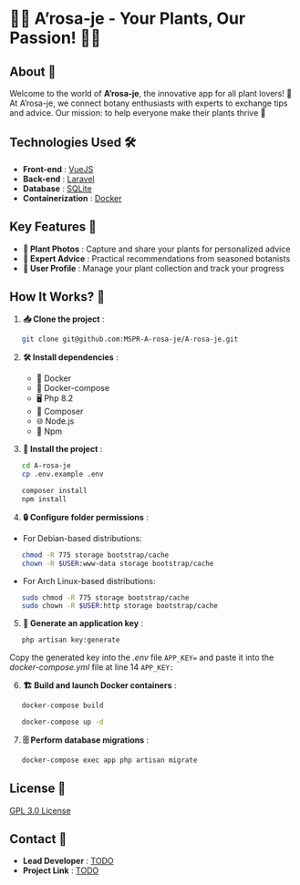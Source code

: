 # 🌿🌺 A’rosa-je - Your Plants, Our Passion! 🌵🌻

## About 🌟

Welcome to the world of **A’rosa-je**, the innovative app for all plant lovers! 🌱 At A’rosa-je, we connect botany enthusiasts with experts to exchange tips and advice. Our mission: to help everyone make their plants thrive 🌼

## Technologies Used 🛠️

- **Front-end** : [VueJS](https://vuejs.org/)
- **Back-end** : [Laravel](https://laravel.com)
- **Database** : [SQLite](https://www.sqlite.org/index.html)
- **Containerization** : [Docker](https://www.docker.com/)

## Key Features 🔑

- **📸 Plant Photos** : Capture and share your plants for personalized advice
- **🌱 Expert Advice** : Practical recommendations from seasoned botanists
- **👤 User Profile** : Manage your plant collection and track your progress

## How It Works? 🚀

1. **📥 Clone the project** :

```bash
   git clone git@github.com:MSPR-A-rosa-je/A-rosa-je.git
```

2. **🛠️ Install dependencies** :

   - 🐳 Docker
   - 🔄 Docker-compose
   - 🖥️ Php 8.2
   - 🎼 Composer
   - 🌐 Node.js
   - 🧶 Npm

3. **🚀 Install the project** :
   
```bash
   cd A-rosa-je
   cp .env.example .env
```

```bash
   composer install
   npm install
```



4. **🔒 Configure folder permissions** :

- For Debian-based distributions:

```bash
   chmod -R 775 storage bootstrap/cache
   chown -R $USER:www-data storage bootstrap/cache
```

-  For Arch Linux-based distributions:
  
```bash
   sudo chmod -R 775 storage bootstrap/cache
   sudo chown -R $USER:http storage bootstrap/cache
```

5. **🔑 Generate an application key** :

```bash
   php artisan key:generate
```

Copy the generated key into the *.env* file `APP_KEY=` and paste it into the *docker-compose.yml* file at line 14 `APP_KEY:`

6. **🏗️ Build and launch Docker containers** :

```bash
   docker-compose build
```

```bash
   docker-compose up -d
```

7. **🗄️ Perform database migrations** :

```bash
   docker-compose exec app php artisan migrate
```


## License 📄

[GPL 3.0 License](https://www.gnu.org/licenses/gpl-3.0.fr.html#license-text)

## Contact 📩

- **Lead Developer** : [TODO](https://www.youtube.com/watch?v=dQw4w9WgXcQ)
- **Project Link** : [TODO](https://www.youtube.com/watch?v=dQw4w9WgXcQ)
